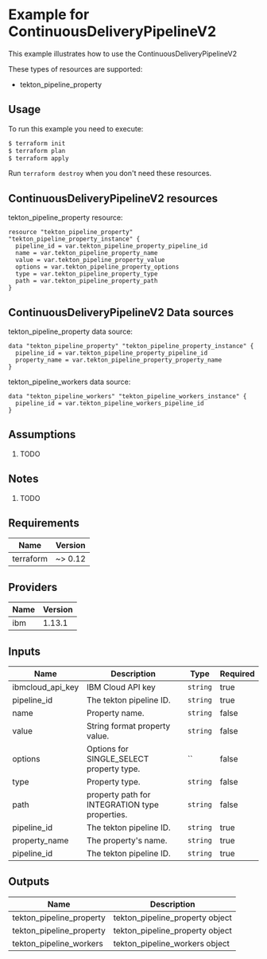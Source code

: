 # Example for ContinuousDeliveryPipelineV2

This example illustrates how to use the ContinuousDeliveryPipelineV2

These types of resources are supported:

* tekton_pipeline_property

## Usage

To run this example you need to execute:

```bash
$ terraform init
$ terraform plan
$ terraform apply
```

Run `terraform destroy` when you don't need these resources.


## ContinuousDeliveryPipelineV2 resources

tekton_pipeline_property resource:

```hcl
resource "tekton_pipeline_property" "tekton_pipeline_property_instance" {
  pipeline_id = var.tekton_pipeline_property_pipeline_id
  name = var.tekton_pipeline_property_name
  value = var.tekton_pipeline_property_value
  options = var.tekton_pipeline_property_options
  type = var.tekton_pipeline_property_type
  path = var.tekton_pipeline_property_path
}
```

## ContinuousDeliveryPipelineV2 Data sources

tekton_pipeline_property data source:

```hcl
data "tekton_pipeline_property" "tekton_pipeline_property_instance" {
  pipeline_id = var.tekton_pipeline_property_pipeline_id
  property_name = var.tekton_pipeline_property_property_name
}
```
tekton_pipeline_workers data source:

```hcl
data "tekton_pipeline_workers" "tekton_pipeline_workers_instance" {
  pipeline_id = var.tekton_pipeline_workers_pipeline_id
}
```

## Assumptions

1. TODO

## Notes

1. TODO

## Requirements

| Name | Version |
|------|---------|
| terraform | ~> 0.12 |

## Providers

| Name | Version |
|------|---------|
| ibm | 1.13.1 |

## Inputs

| Name | Description | Type | Required |
|------|-------------|------|---------|
| ibmcloud\_api\_key | IBM Cloud API key | `string` | true |
| pipeline_id | The tekton pipeline ID. | `string` | true |
| name | Property name. | `string` | false |
| value | String format property value. | `string` | false |
| options | Options for SINGLE_SELECT property type. | `` | false |
| type | Property type. | `string` | false |
| path | property path for INTEGRATION type properties. | `string` | false |
| pipeline_id | The tekton pipeline ID. | `string` | true |
| property_name | The property's name. | `string` | true |
| pipeline_id | The tekton pipeline ID. | `string` | true |

## Outputs

| Name | Description |
|------|-------------|
| tekton_pipeline_property | tekton_pipeline_property object |
| tekton_pipeline_property | tekton_pipeline_property object |
| tekton_pipeline_workers | tekton_pipeline_workers object |
